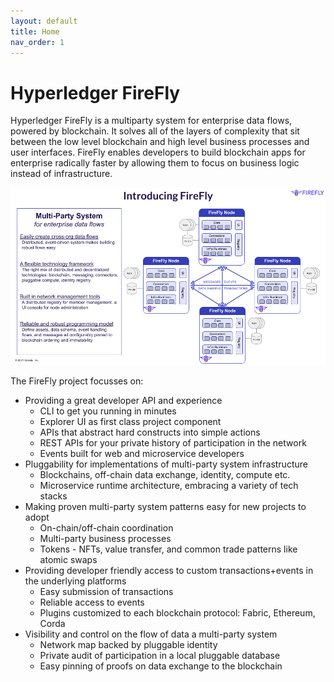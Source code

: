```yaml
---
layout: default
title: Home
nav_order: 1
---
```


# Hyperledger FireFly

Hyperledger FireFly is a multiparty system for enterprise data flows, powered by blockchain. It solves all of the layers of complexity that sit between the low level blockchain and high level business processes and user interfaces. FireFly enables developers to build blockchain apps for enterprise radically faster by allowing them to focus on business logic instead of infrastructure.

![Intro to FireFly](./images/intro_to_firefly.png "Intro to FireFly")

The FireFly project focusses on:
- Providing a great developer API and experience
  - CLI to get you running in minutes
  - Explorer UI as first class project component
  - APIs that abstract hard constructs into simple actions
  - REST APIs for your private history of participation in the network
  - Events built for web and microservice developers
- Pluggability for implementations of multi-party system infrastructure
  - Blockchains, off-chain data exchange, identity, compute etc.
  - Microservice runtime architecture, embracing a variety of tech stacks
- Making proven multi-party system patterns easy for new projects to adopt
  - On-chain/off-chain coordination
  - Multi-party business processes
  - Tokens - NFTs, value transfer, and common trade patterns like atomic swaps
- Providing developer friendly access to custom transactions+events in the underlying platforms
  - Easy submission of transactions
  - Reliable access to events
  - Plugins customized to each blockchain protocol: Fabric, Ethereum, Corda
- Visibility and control on the flow of data a multi-party system
  - Network map backed by pluggable identity
  - Private audit of participation in a local pluggable database
  - Easy pinning of proofs on data exchange to the blockchain

